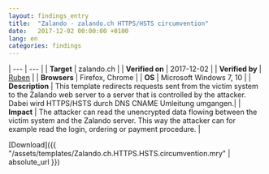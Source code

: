 ```yaml
---
layout: findings_entry
title:  "Zalando - zalando.ch HTTPS/HSTS circumvention"
date:   2017-12-02 00:00:00 +0100
lang: en
categories: findings
---
```


| --- | --- |
| **Target** | zalando.ch |
| **Verified on** | 2017-12-02 |
| **Verified by** | [Ruben](https://twitter.com/rubenunteregger)  |
| **Browsers** | Firefox, Chrome |
| **OS** | Microsoft Windows 7, 10 |
| **Description** | This template redirects requests sent from the victim system to the Zalando web server to a server that is controlled by the attacker. Dabei wird HTTPS/HSTS durch DNS CNAME Umleitung umgangen.|
| **Impact** | The attacker can read the unencrypted data flowing between the victim system and the Zalando server. This way the attacker can for example read the login, ordering or payment procedure. |
  
  
[Download]({{ "/assets/templates/Zalando.ch.HTTPS.HSTS.circumvention.mry" | absolute_url }})
